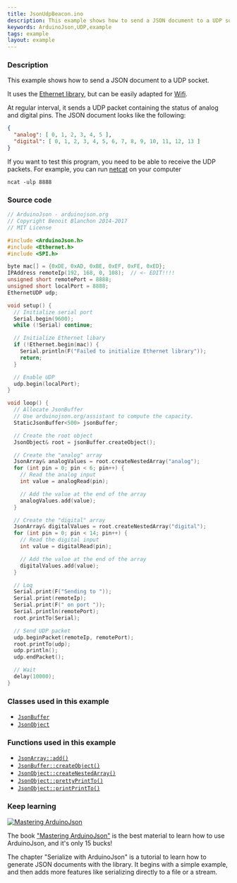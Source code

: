```yaml
---
title: JsonUdpBeacon.ino
description: This example shows how to send a JSON document to a UDP socket. It uses the Ethernet library but could easily be changed to support Wifi.
keywords: ArduinoJson,UDP,example
tags: example
layout: example
---
```


### Description

This example shows how to send a JSON document to a UDP socket.

It uses the [Ethernet library](https://www.arduino.cc/en/Reference/Ethernet), but can be easily adapted for [Wifi](https://www.arduino.cc/en/Reference/WiFi).

At regular interval, it sends a UDP packet containing the status of analog and digital pins.
The JSON document looks like the following:

```json
{
  "analog": [ 0, 1, 2, 3, 4, 5 ],
  "digital": [ 0, 1, 2, 3, 4, 5, 6, 7, 8, 9, 10, 11, 12, 13 ]
}
```

If you want to test this program, you need to be able to receive the UDP packets.
For example, you can run [netcat](https://nmap.org/ncat/) on your computer

    ncat -ulp 8888

### Source code

```c++
// ArduinoJson - arduinojson.org
// Copyright Benoit Blanchon 2014-2017
// MIT License

#include <ArduinoJson.h>
#include <Ethernet.h>
#include <SPI.h>

byte mac[] = {0xDE, 0xAD, 0xBE, 0xEF, 0xFE, 0xED};
IPAddress remoteIp(192, 168, 0, 108);  // <- EDIT!!!!
unsigned short remotePort = 8888;
unsigned short localPort = 8888;
EthernetUDP udp;

void setup() {
  // Initialize serial port
  Serial.begin(9600);
  while (!Serial) continue;

  // Initialize Ethernet libary
  if (!Ethernet.begin(mac)) {
    Serial.println(F("Failed to initialize Ethernet library"));
    return;
  }

  // Enable UDP
  udp.begin(localPort);
}

void loop() {
  // Allocate JsonBuffer
  // Use arduinojson.org/assistant to compute the capacity.
  StaticJsonBuffer<500> jsonBuffer;

  // Create the root object
  JsonObject& root = jsonBuffer.createObject();

  // Create the "analog" array
  JsonArray& analogValues = root.createNestedArray("analog");
  for (int pin = 0; pin < 6; pin++) {
    // Read the analog input
    int value = analogRead(pin);

    // Add the value at the end of the array
    analogValues.add(value);
  }

  // Create the "digital" array
  JsonArray& digitalValues = root.createNestedArray("digital");
  for (int pin = 0; pin < 14; pin++) {
    // Read the digital input
    int value = digitalRead(pin);

    // Add the value at the end of the array
    digitalValues.add(value);
  }

  // Log
  Serial.print(F("Sending to "));
  Serial.print(remoteIp);
  Serial.print(F(" on port "));
  Serial.println(remotePort);
  root.printTo(Serial);

  // Send UDP packet
  udp.beginPacket(remoteIp, remotePort);
  root.printTo(udp);
  udp.println();
  udp.endPacket();

  // Wait
  delay(10000);
}
```

### Classes used in this example

* [`JsonBuffer`]({{site.baseurl}}/api/jsonbuffer/)
* [`JsonObject`]({{site.baseurl}}/api/jsonobject/)

### Functions used in this example

* [`JsonArray::add()`]({{site.baseurl}}/api/jsonarray/add/)
* [`JsonBuffer::createObject()`]({{site.baseurl}}/api/jsonbuffer/createobject/)
* [`JsonObject::createNestedArray()`]({{site.baseurl}}/api/jsonobject/createnestedarray/)
* [`JsonObject::prettyPrintTo()`]({{site.baseurl}}/api/jsonobject/prettyprintto/)
* [`JsonObject::printPrintTo()`]({{site.baseurl}}/api/jsonobject/printprintto/)

### Keep learning

<a href="https://leanpub.com/arduinojson/"><img src="{{site.baseurl}}/images/cover200.png" class="float-right" alt="Mastering ArduinoJson"></a>

The book ["Mastering ArduinoJson"](https://leanpub.com/arduinojson/) is the best material to learn how to use ArduinoJson, and it's only 15 bucks!

The chapter "Serialize with ArduinoJson" is a tutorial to learn how to generate JSON documents with the library. It begins with a simple example, and then adds more features like serializing directly to a file or a stream.
